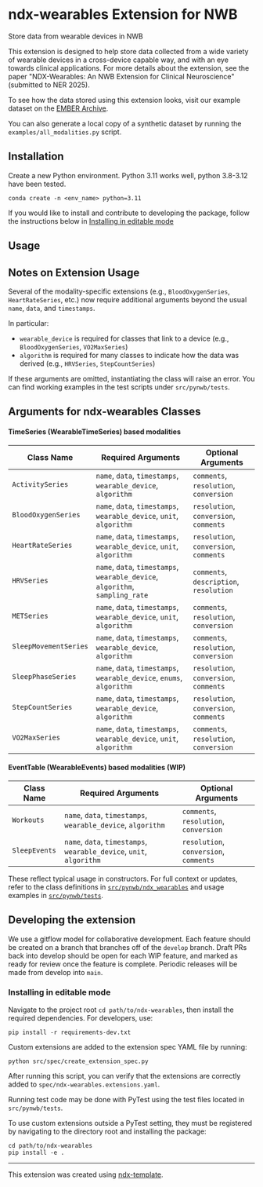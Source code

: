 # ndx-wearables Extension for NWB

Store data from wearable devices in NWB

This extension is designed to help store data collected from a wide variety of wearable devices in a cross-device 
capable way, and with an eye towards clinical applications.
For more details about the extension, see the paper "NDX-Wearables: An NWB Extension for Clinical Neuroscience" 
(submitted to NER 2025).


To see how the data stored using this extension looks, visit our example dataset on the
[EMBER Archive](https://dandi.emberarchive.org/dandiset/000207).

You can also generate a local copy of a synthetic dataset by running the `examples/all_modalities.py` script.

## Installation

Create a new Python environment. Python 3.11 works well, python 3.8-3.12 have been tested.

```terminal
conda create -n <env_name> python=3.11
```

If you would like to install and contribute to developing the package, follow the instructions below 
in [Installing in editable mode](#Installing-in-editable-mode)

## Usage



## Notes on Extension Usage

Several of the modality-specific extensions (e.g., `BloodOxygenSeries`, `HeartRateSeries`, etc.) now require additional
arguments beyond the usual `name`, `data`, and `timestamps`.

In particular:
- `wearable_device` is required for classes that link to a device (e.g., `BloodOxygenSeries`, `VO2MaxSeries`)
- `algorithm` is required for many classes to indicate how the data was derived (e.g., `HRVSeries`, `StepCountSeries`)

If these arguments are omitted, instantiating the class will raise an error. You can find working examples in the test 
scripts under `src/pynwb/tests`.

## Arguments for ndx-wearables Classes

#### TimeSeries (WearableTimeSeries) based modalities

| Class Name             | Required Arguments                                                     | Optional Arguments                            |
|------------------------|------------------------------------------------------------------------|-----------------------------------------------|
| `ActivitySeries`       | `name`, `data`, `timestamps`, `wearable_device`, `algorithm`           | `comments`, `resolution`, `conversion`        |
| `BloodOxygenSeries`    | `name`, `data`, `timestamps`, `wearable_device`, `unit`, `algorithm`   | `resolution`, `conversion`, `comments`        |
| `HeartRateSeries`      | `name`, `data`, `timestamps`, `wearable_device`, `unit`, `algorithm`   | `resolution`, `conversion`, `comments`        |
| `HRVSeries`            | `name`, `data`, `timestamps`, `wearable_device`, `algorithm`, `sampling_rate` | `comments`, `description`, `resolution` |
| `METSeries`            | `name`, `data`, `timestamps`, `wearable_device`, `unit`, `algorithm`   | `comments`, `resolution`, `conversion`        |
| `SleepMovementSeries`  | `name`, `data`, `timestamps`, `wearable_device`, `algorithm`           | `comments`, `resolution`, `conversion`        |
| `SleepPhaseSeries`     | `name`, `data`, `timestamps`, `wearable_device`, `enums`, `algorithm`  | `resolution`, `conversion`, `comments`        |
| `StepCountSeries`      | `name`, `data`, `timestamps`, `wearable_device`, `algorithm`           | `resolution`, `conversion`, `comments`        |
| `VO2MaxSeries`         | `name`, `data`, `timestamps`, `wearable_device`, `unit`, `algorithm`   | `comments`, `resolution`, `conversion`        |


#### EventTable (WearableEvents) based modalities (WIP)

| Class Name    | Required Arguments                                                     | Optional Arguments                            |
|---------------|------------------------------------------------------------------------|-----------------------------------------------|
| `Workouts`    | `name`, `data`, `timestamps`, `wearable_device`, `algorithm`           | `comments`, `resolution`, `conversion`        |
| `SleepEvents` | `name`, `data`, `timestamps`, `wearable_device`, `unit`, `algorithm`   | `resolution`, `conversion`, `comments`        |


These reflect typical usage in constructors. For full context or updates, refer to the class definitions in
[`src/pynwb/ndx_wearables`](src/pynwb/ndx_wearables) and usage examples in [`src/pynwb/tests`](src/pynwb/tests).


## Developing the extension

We use a gitflow model for collaborative development. Each feature should be created on a branch that branches off of 
the `develop` branch. Draft PRs back into develop should be open for each WIP feature, and marked as ready for review 
once the feature is complete. Periodic releases will be made from develop into `main`.

### Installing in editable mode
Navigate to the project root `cd path/to/ndx-wearables`, then install the required dependencies. For developers, use:

```terminal
pip install -r requirements-dev.txt
```
Custom extensions are added to the extension spec YAML file by running:

```terminal
python src/spec/create_extension_spec.py
```

After running this script, you can verify that the extensions are correctly added to `spec/ndx-wearables.extensions.yaml`.

Running test code may be done with PyTest using the test files located in `src/pynwb/tests`.

To use custom extensions outside a PyTest setting, they must be registered by navigating to the directory root and installing the package:
```terminal
cd path/to/ndx-wearables
pip install -e .
```

---
This extension was created using [ndx-template](https://github.com/nwb-extensions/ndx-template).
